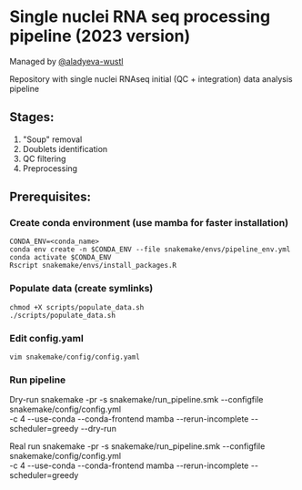 # Single nuclei RNA seq processing pipeline (2023 version)

Managed by [@aladyeva-wustl](https://github.com/aladyeva-wustl)

Repository with single nuclei RNAseq initial (QC + integration) data analysis pipeline
## Stages:
1. "Soup" removal
2. Doublets identification
3. QC filtering
4. Preprocessing

## Prerequisites:
### Create conda environment (use mamba for faster installation)
    CONDA_ENV=<conda_name>
    conda env create -n $CONDA_ENV --file snakemake/envs/pipeline_env.yml
    conda activate $CONDA_ENV
    Rscript snakemake/envs/install_packages.R

### Populate data (create symlinks)

    chmod +X scripts/populate_data.sh
    ./scripts/populate_data.sh

### Edit config.yaml
    vim snakemake/config/config.yaml

### Run pipeline
Dry-run
    snakemake -pr -s snakemake/run_pipeline.smk --configfile snakemake/config/config.yml \
        -c 4 --use-conda --conda-frontend mamba --rerun-incomplete --scheduler=greedy --dry-run

Real run
    snakemake -pr -s snakemake/run_pipeline.smk --configfile snakemake/config/config.yml \
        -c 4 --use-conda --conda-frontend mamba --rerun-incomplete --scheduler=greedy